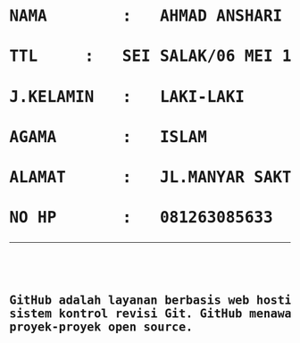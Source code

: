 <html>
<head>
<title> BIODATA </title>
<body>
<pre>
<H1>NAMA		:	AHMAD ANSHARI
<H1>TTL		:	SEI SALAK/06 MEI 1997
<h1>J.KELAMIN	:	LAKI-LAKI
<H1>AGAMA		:	ISLAM
<H1>ALAMAT		:	JL.MANYAR SAKTI
<H1>NO HP		:	081263085633
<HR SIZE = "5" NOSHADE>
<H2>GitHub adalah layanan berbasis web hosting untuk proyek-proyek pengembangan perangkat lunak yang menggunakan
sistem kontrol revisi Git. GitHub menawarkan rencana dibayar untuk repositori pribadi, dan akun gratis untuk
proyek-proyek open source.</H2>
</PRE>
</body>
</html>

